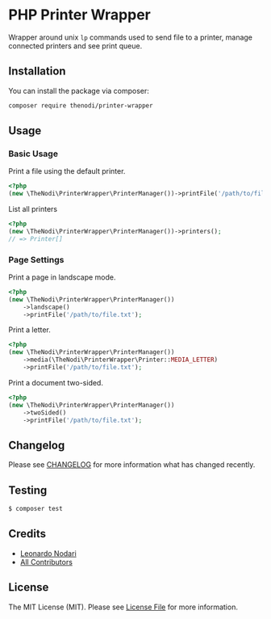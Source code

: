 # PHP Printer Wrapper

Wrapper around unix `lp` commands used to send file to a printer, manage connected printers and see print queue.

## Installation

You can install the package via composer:

```bash
composer require thenodi/printer-wrapper
```

## Usage

### Basic Usage

Print a file using the default printer.
```php
<?php
(new \TheNodi\PrinterWrapper\PrinterManager())->printFile('/path/to/file.txt');
```

List all printers
```php
<?php
(new \TheNodi\PrinterWrapper\PrinterManager())->printers();
// => Printer[]
```

### Page Settings

Print a page in landscape mode.
```php
<?php
(new \TheNodi\PrinterWrapper\PrinterManager())
    ->landscape()
    ->printFile('/path/to/file.txt');
```

Print a letter.
```php
<?php
(new \TheNodi\PrinterWrapper\PrinterManager())
    ->media(\TheNodi\PrinterWrapper\Printer::MEDIA_LETTER)
    ->printFile('/path/to/file.txt');
```

Print a document two-sided.
```php
<?php
(new \TheNodi\PrinterWrapper\PrinterManager())
    ->twoSided()
    ->printFile('/path/to/file.txt');
```

## Changelog

Please see [CHANGELOG](CHANGELOG.md) for more information what has changed recently.

## Testing

``` bash
$ composer test
```

## Credits

- [Leonardo Nodari](https://github.com/TheNodi)
- [All Contributors](../../contributors)

## License

The MIT License (MIT). Please see [License File](LICENSE.md) for more information.
